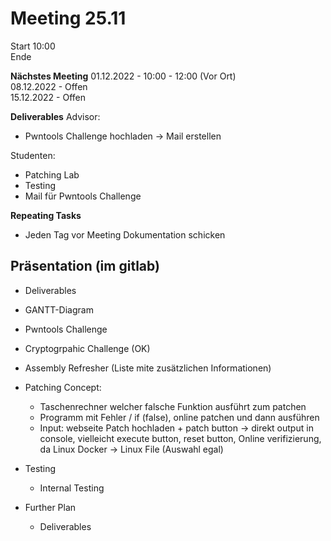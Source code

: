 # Meeting 25.11

Start 10:00\
Ende 

**Nächstes Meeting**
01.12.2022 - 10:00 - 12:00 (Vor Ort)\
08.12.2022 - Offen\
15.12.2022 - Offen

**Deliverables**
Advisor:
- Pwntools Challenge hochladen -> Mail erstellen

Studenten:
- Patching Lab
- Testing
- Mail für Pwntools Challenge

**Repeating Tasks**
- Jeden Tag vor Meeting Dokumentation schicken

## Präsentation (im gitlab)
- Deliverables
- GANTT-Diagram
- Pwntools Challenge
- Cryptogrpahic Challenge (OK)
- Assembly Refresher (Liste mite zusätzlichen Informationen)
- Patching Concept:
  - Taschenrechner welcher falsche Funktion ausführt zum patchen
  - Programm mit Fehler / if (false), online patchen und dann ausführen
  - Input: webseite Patch hochladen + patch button -> direkt output in console, vielleicht execute button, reset button, Online verifizierung, da Linux Docker -> Linux File (Auswahl egal)
- Testing
  - Internal Testing

- Further Plan
  - Deliverables
